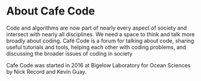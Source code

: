 # About Cafe Code

Code and algorithms are now part of nearly every aspect of society and intersect with nearly all disciplines. We need a space to think and talk more broadly about coding. Café Code is a forum for talking about code, sharing useful tutorials and tools, helping each other with coding problems, and discussing the broader issues of coding in society

Cafe Code was started in 2016 at Bigelow Laboratory for Ocean Sciences by Nick Record and Kevin Guay. 
